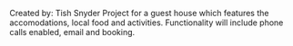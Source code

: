 Created by: Tish Snyder
Project for a guest house which features the accomodations, local food and activities. 
Functionality will include phone calls enabled, email and booking.